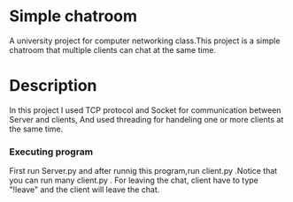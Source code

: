 # Simple chatroom
 A university project for computer networking class.This project is a simple chatroom that multiple clients can chat at the same time.
 # Description
 In this project I used TCP protocol and Socket for communication between Server and clients, And used threading for handeling one or more clients at the same time.
### Executing program
First run Server.py and after runnig this program,run client.py .Notice that you can run many client.py . For leaving the chat, client have to type "!leave"
 and the client will leave the chat.
